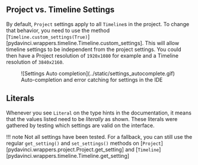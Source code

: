## Project vs. Timeline Settings

By default, `Project` settings apply to all `Timeline`s in the project. To change that behavior, you need to use the method [`Timeline.custom_settings(True)`][pydavinci.wrappers.timeline.Timeline.custom_settings]. This will allow timeline settings to be independent from the project settings. You could then have a Project resolution of `1920x1080` for example and a Timeline resolution of `3840x2160`.

<figure markdown>
![Settings Auto completion](../static/settings_autocomplete.gif)
<figcaption>Auto-completion and error catching for settings in the IDE</figcaption>
</figure>


## Literals
Whenever you see `Literal` on the type hints in the documentation, it means that the values listed need to be _literally_ as shown. These literals were gathered by testing which settings are valid on the interface.

!!! note
    Not all settings have been tested. For a fallback, you can still use the regular `get_setting()` and `set_settings()` methods on [`Project`][pydavinci.wrappers.project.Project.get_setting] and [`Timeline`][pydavinci.wrappers.timeline.Timeline.get_setting]

